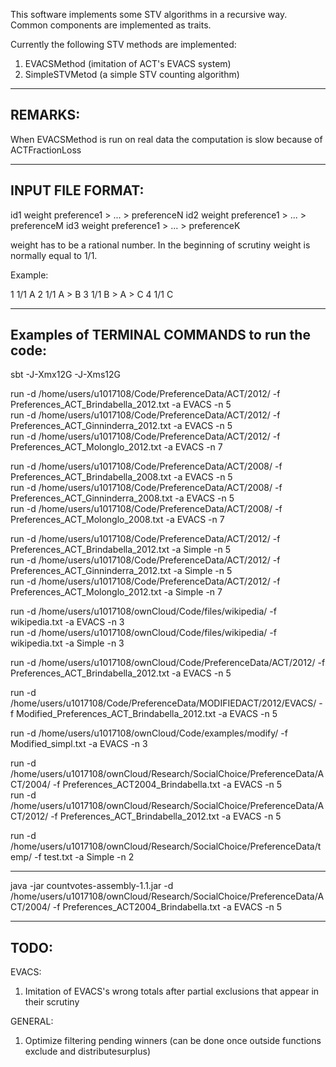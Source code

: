This software implements some STV algorithms in a recursive way.
Common components are implemented as traits.


Currently the following STV methods are implemented:

1) EVACSMethod (imitation of ACT's EVACS system)
2) SimpleSTVMetod (a simple STV counting algorithm)

-----------------------------------------------------------------
REMARKS:
-----------------------------------------------------------------

When EVACSMethod is run on real data the computation is slow because of ACTFractionLoss

-----------------------------------------------------------------
INPUT FILE FORMAT:
-----------------------------------------------------------------

id1 weight preference1 > ... > preferenceN
id2 weight preference1 > ... > preferenceM
id3 weight preference1 > ... > preferenceK

weight has to be a rational number.
In the beginning of scrutiny weight is normally equal to 1/1.

Example:

1 1/1 A
2 1/1 A > B
3 1/1 B > A > C
4 1/1 C

-----------------------------------------------------------------
Examples of TERMINAL COMMANDS to run the code:
-----------------------------------------------------------------

sbt -J-Xmx12G -J-Xms12G  

run -d /home/users/u1017108/Code/PreferenceData/ACT/2012/ -f Preferences_ACT_Brindabella_2012.txt -a EVACS -n 5  
run -d /home/users/u1017108/Code/PreferenceData/ACT/2012/ -f Preferences_ACT_Ginninderra_2012.txt -a EVACS -n 5  
run -d /home/users/u1017108/Code/PreferenceData/ACT/2012/ -f Preferences_ACT_Molonglo_2012.txt -a EVACS -n 7  

run -d /home/users/u1017108/Code/PreferenceData/ACT/2008/ -f Preferences_ACT_Brindabella_2008.txt -a EVACS -n 5  
run -d /home/users/u1017108/Code/PreferenceData/ACT/2008/ -f Preferences_ACT_Ginninderra_2008.txt -a EVACS -n 5  
run -d /home/users/u1017108/Code/PreferenceData/ACT/2008/ -f Preferences_ACT_Molonglo_2008.txt -a EVACS -n 7  

run -d /home/users/u1017108/Code/PreferenceData/ACT/2012/ -f Preferences_ACT_Brindabella_2012.txt -a Simple -n 5  
run -d /home/users/u1017108/Code/PreferenceData/ACT/2012/ -f Preferences_ACT_Ginninderra_2012.txt -a Simple -n 5  
run -d /home/users/u1017108/Code/PreferenceData/ACT/2012/ -f Preferences_ACT_Molonglo_2012.txt -a Simple -n 7  


run -d /home/users/u1017108/ownCloud/Code/files/wikipedia/ -f wikipedia.txt -a EVACS -n 3  
run -d /home/users/u1017108/ownCloud/Code/files/wikipedia/ -f wikipedia.txt -a Simple -n 3  



run -d /home/users/u1017108/ownCloud/Code/PreferenceData/ACT/2012/ -f Preferences_ACT_Brindabella_2012.txt -a EVACS -n 5  

run -d /home/users/u1017108/Code/PreferenceData/MODIFIEDACT/2012/EVACS/ -f Modified_Preferences_ACT_Brindabella_2012.txt -a EVACS -n 5  


run -d /home/users/u1017108/ownCloud/Code/examples/modify/ -f Modified_simpl.txt -a EVACS -n 3  


run -d /home/users/u1017108/ownCloud/Research/SocialChoice/PreferenceData/ACT/2004/ -f Preferences_ACT2004_Brindabella.txt -a EVACS -n 5  
run -d /home/users/u1017108/ownCloud/Research/SocialChoice/PreferenceData/ACT/2012/ -f  Preferences_ACT_Brindabella_2012.txt -a EVACS -n 5  


run -d /home/users/u1017108/ownCloud/Research/SocialChoice/PreferenceData/temp/ -f test.txt -a Simple -n 2  

-----------------------------------------------------------------

java -jar countvotes-assembly-1.1.jar -d /home/users/u1017108/ownCloud/Research/SocialChoice/PreferenceData/ACT/2004/ -f Preferences_ACT2004_Brindabella.txt -a EVACS -n 5


-----------------------------------------------------------------
TODO:
-----------------------------------------------------------------

EVACS:
1) Imitation of EVACS's wrong totals after partial exclusions that appear in their scrutiny 


GENERAL:
 
1) Optimize filtering pending winners (can be done once outside functions exclude and distributesurplus)

